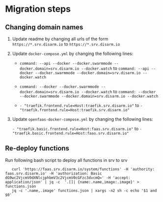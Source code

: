 # Migration steps

## Changing domain names

1. Update readme by changing all urls of the form `https://*.srv.disarm.io` to `https://*.srv.disarm.io`

2. Update `docker-compose.yml` by changing the following lines:

    - `command: --api --docker --docker.swarmmode --docker.domain=srv.disarm.io --docker.watch` to
    `command: --api --docker --docker.swarmmode --docker.domain=srv.disarm.io --docker.watch`

    - `command: --docker --docker.swarmmode --docker.domain=srv.disarm.io --docker.watch` to
    `command: --docker --docker.swarmmode --docker.domain=srv.disarm.io --docker.watch`
    - `- "traefik.frontend.rule=Host:traefik.srv.disarm.io"` to `- "traefik.frontend.rule=Host:traefik.srv.disarm.io"`

3. Update `openfaas-docker-compose.yml` by changing the following lines:

   `- "traefik.basic.frontend.rule=Host:faas.srv.disarm.io"` to `- "traefik.basic.frontend.rule=Host:faas.srv.disarm.io"`

## Re-deploy functions

Run following bash script to deploy all functions in srv to srv

```
   curl 'https://faas.srv.disarm.io/system/functions' -H 'authority: faas.srv.disarm.io' -H 'authorization: Basic dG9wc2VjcmV0dXNlcjphbmV3c2VjcmV0cGFzc3dvcmQ=' -H 'accept: application/json' | jq -c  '.[]| {name:.name,image:.image}' > functions.json
   jq -c '.name,.image' functions.json | xargs -n2 sh -c echo '$1 and $0'
```
